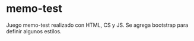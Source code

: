 # memo-test
Juego memo-test realizado con HTML, CS y JS. Se agrega bootstrap para definir algunos estilos.
